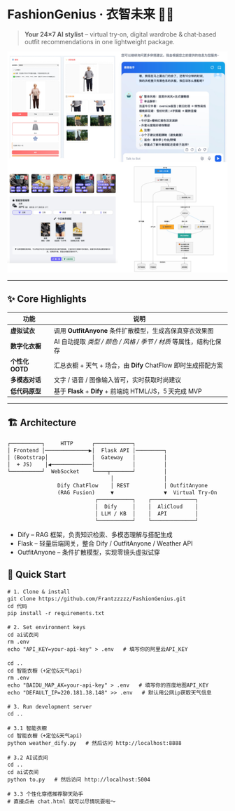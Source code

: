 # FashionGenius · 衣智未来 👗✨

> **Your 24×7 AI stylist** – virtual try‑on, digital wardrobe & chat‑based outfit recommendations in one lightweight package.

<p align="center">
  <img src="./WechatIMG2091.jpg" alt="banner" width="700">
</p>

---

## ✨  Core Highlights
| 功能 | 说明 |
|------|------|
| **虚拟试衣** | 调用 **OutfitAnyone** 条件扩散模型，生成高保真穿衣效果图 |
| **数字化衣橱** | AI 自动提取 _类型 / 颜色 / 风格 / 季节 / 材质_ 等属性，结构化保存 |
| **个性化 OOTD** | 汇总衣橱 + 天气 + 场合，由 **Dify** ChatFlow 即时生成搭配方案 |
| **多模态对话** | 文字 / 语音 / 图像输入皆可，实时获取时尚建议 |
| **低代码原型** | 基于 **Flask** + **Dify** + 前端纯 HTML/JS，5 天完成 MVP |

---

## 🏗  Architecture

```text
┌──────────┐     HTTP      ┌────────────┐
│ Frontend │──────────────▶│  Flask API │─────────┐
│ (Bootstrap│              │  Gateway   │         │
│  + JS)    │◀─────────────│            │         │
└──────────┘  WebSocket    └────┬───────┘         │
                                 │                │
                Dify ChatFlow    │ REST           │ OutfitAnyone
                (RAG Fusion)     ▼                ▼  Virtual Try‑On
                            ┌───────────┐    ┌──────────────┐
                            │  Dify     │    │  AliCloud    │
                            │ LLM / KB  │    │  API         │
                            └───────────┘    └──────────────┘
```
- Dify – RAG 框架，负责知识检索、多模态理解与搭配生成
- Flask – 轻量后端网关，整合 Dify / OutfitAnyone / Weather API
- OutfitAnyone – 条件扩散模型，实现零镜头虚拟试穿

## 🚀 Quick Start
```
# 1. Clone & install
git clone https://github.com/Frantzzzzz/FashionGenius.git
cd 代码
pip install -r requirements.txt

# 2. Set environment keys
cd ai试衣间
rm .env
echo "API_KEY=your-api-key" > .env   # 填写你的阿里云API_KEY

cd ..
cd 智能衣橱（+定位&天气api)
rm .env
echo "BAIDU_MAP_AK=your-api-key" > .env   # 填写你的百度地图API_KEY
echo "DEFAULT_IP=220.181.38.148" >> .env   # 默认用公网ip获取天气信息

# 3. Run development server
cd ..

# 3.1 智能衣橱
cd 智能衣橱（+定位&天气api)
python weather_dify.py   # 然后访问 http://localhost:8888

# 3.2 AI试衣间
cd ..
cd ai试衣间
python to.py   # 然后访问 http://localhost:5004

# 3.3 个性化穿搭推荐聊天助手
# 直接点击 chat.html 就可以尽情玩耍啦～

```

